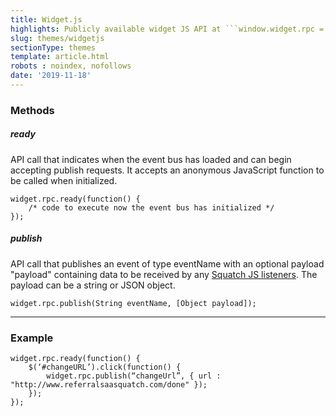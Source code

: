 ```yaml
---
title: Widget.js
highlights: Publicly available widget JS API at ```window.widget.rpc = widget.rpc || {};```
slug: themes/widgetjs
sectionType: themes
template: article.html
robots : noindex, nofollows
date: '2019-11-18'
---
```


### Methods

##### ready
API call that indicates when the event bus has loaded and can begin accepting publish requests. It accepts an anonymous JavaScript function to be called when initialized.

```
widget.rpc.ready(function() { 
	/* code to execute now the event bus has initialized */ 
});
```

##### publish
API call that publishes an event of type eventName with an optional payload "payload" containing data to be received by any [Squatch JS listeners](/squatchjs/#subscribe). The payload can be a string or JSON object.


```
widget.rpc.publish(String eventName, [Object payload]);
```

<hr/>

### Example

```
widget.rpc.ready(function() {
	$(‘#changeURL’).click(function() {
		widget.rpc.publish(“changeUrl”, { url : "http://www.referralsaasquatch.com/done" });
	});
});
```

